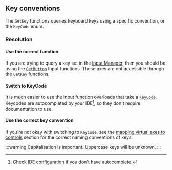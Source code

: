## Key conventions

The `GetKey` functions queries keyboard keys using a specific convention, or the `KeyCode` enum.

### Resolution
#### Use the correct function
If you are trying to query a key set in the [Input Manager](https://docs.unity3d.com/Manual/class-InputManager.html), then you should be using the [`GetButton`](https://docs.unity3d.com/ScriptReference/Input.GetButton.html) Input functions. These axes are not accessible through the `GetKey` functions.

#### Switch to KeyCode
It is much easier to use the input function overloads that take a [`KeyCode`](https://docs.unity3d.com/ScriptReference/KeyCode.html).  
Keycodes are autocompleted by your IDE[^1], so they don't require documentation to use.  

#### Use the correct key convention
If you're not okay with switching to `KeyCode`, see the [mapping virtual axes to controls](https://docs.unity3d.com/Manual/class-InputManager.html) section for the correct naming conventions of keys.  

:::warning
Capitalisation is important. Uppercase keys will be unknown.
:::  

[^1]: Check [IDE configuration](../../IDE%20Configuration.md) if you don't have autocomplete.